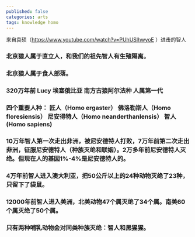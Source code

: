 ```yaml
---
published: false
categories: arts
tags: knowledge homo
---
```

来自袁硕（https://www.youtube.com/watch?v=PUhUSIhwyoE ）进击的智人

### 北京猿人属于直立人，和我们的祖先智人有生殖隔离。
### 北京猿人属于食人部落。

### 320万年前 Lucy 埃塞俄比亚 南方古猿阿尔法种  人属第一代
### 四个重要人种： 匠人（Homo ergaster）  佛洛勒斯人（Homo floresiensis） 尼安得特人（Homo neanderthanlensis） 智人(Homo sapiens)
### 10万年智人第一次走出非洲，被尼安德特人打败，7万年前第二次走出非洲，征服尼安德特人（种族灭绝和联姻）。2万多年前尼安德特人灭绝。但现在人的基因1%-4%是尼安德特人的。
### 4万年前智人进入澳大利亚，把50公斤以上的24种动物灭绝了23种，只留下了袋鼠。
### 12000年前智人进入美洲，北美动物47个属灭绝了34个属。南美60个属灭绝了50个属。
### 只有两种哺乳动物会对同类种族灭绝：智人和黑猩猩。 